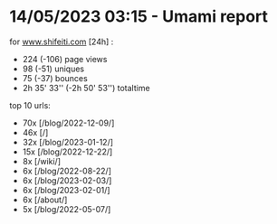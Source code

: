 # 14/05/2023 03:15 - Umami report
for www.shifeiti.com [24h] :

 - 224 (-106) page views
 - 98 (-51) uniques
 - 75 (-37) bounces
 - 2h 35' 33'' (-2h 50' 53'') totaltime


top 10 urls:
 - 70x [/blog/2022-12-09/]
 - 46x [/]
 - 32x [/blog/2023-01-12/]
 - 15x [/blog/2022-12-22/]
 - 8x [/wiki/]
 - 6x [/blog/2022-08-22/]
 - 6x [/blog/2023-02-03/]
 - 6x [/blog/2023-02-01/]
 - 6x [/about/]
 - 5x [/blog/2022-05-07/]


